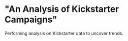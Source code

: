 # "An Analysis of Kickstarter Campaigns"
Performing analysis on Kickstarter data to uncover trends. 
